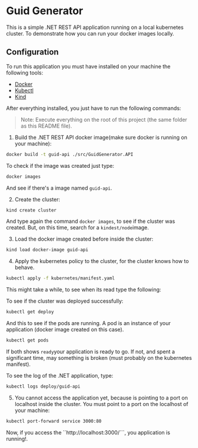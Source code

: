 # Guid Generator

This is a simple .NET REST API application running on a local kubernetes cluster. To demonstrate how you can run your docker images locally.

## Configuration

To run this application you must have installed on your machine the following tools:

* [Docker](https://docs.docker.com/get-docker/)
* [Kubectl](https://kubernetes.io/releases/download/)
* [Kind](https://kind.sigs.k8s.io/docs/user/quick-start/#installation)

After everything installed, you just have to run the following commands:

>Note: Execute everything on the root of this project (the same folder as this README file).

1. Build the .NET REST API docker image(make sure docker is running on your machine):

```bash
docker build -t guid-api ./src/GuidGenerator.API
```

To check if the image was created just type:

```bash
docker images
```

And see if there's a image named ```guid-api```.

2. Create the cluster:

```bash
kind create cluster
```
And type again the command ```docker images```, to see if the cluster was created. But, on this time, search for a ```kindest/node```image.

3. Load the docker image created before inside the cluster:

```bash
kind load docker-image guid-api
````

4. Apply the kubernetes policy to the cluster, for the cluster knows how to behave. 

```bash
kubectl apply -f kubernetes/manifest.yaml
```

This might take a while, to see when its read type the following:

To see if the cluster was deployed successfully:

```bash
kubectl get deploy
````
And this to see if the pods are running. A pod is an instance of your application (docker image created on this case).

```bash
kubectl get pods
```

If both shows ```ready```your application is ready to go. If not, and spent a significant time, may something is broken (must probably on the kubernetes manifest).

To see the log of the .NET application, type:

```bash
kubectl logs deploy/guid-api
```

5. You cannot access the application yet, because is pointing to a port on localhost inside the cluster. You must point to a port on the localhost of your machine:

```bash
kubectl port-forward service 3000:80
```

Now, if you access the ``http://localhost:3000/```, you application is running!.